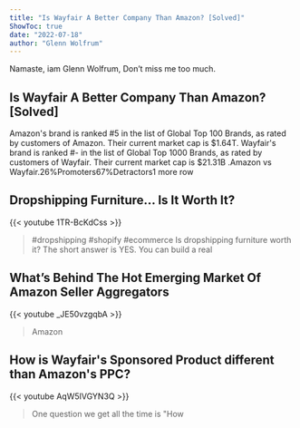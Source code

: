```yaml
---
title: "Is Wayfair A Better Company Than Amazon? [Solved]"
ShowToc: true 
date: "2022-07-18"
author: "Glenn Wolfrum" 
---
```


Namaste, iam Glenn Wolfrum, Don’t miss me too much.
## Is Wayfair A Better Company Than Amazon? [Solved]
Amazon's brand is ranked #5 in the list of Global Top 100 Brands, as rated by customers of Amazon. Their current market cap is $1.64T. Wayfair's brand is ranked #- in the list of Global Top 1000 Brands, as rated by customers of Wayfair. Their current market cap is $21.31B
.Amazon vs Wayfair.26%Promoters67%Detractors1 more row

## Dropshipping Furniture... Is It Worth It?
{{< youtube 1TR-BcKdCss >}}
>#dropshipping #shopify #ecommerce Is dropshipping furniture worth it? The short answer is YES. You can build a real 

## What’s Behind The Hot Emerging Market Of Amazon Seller Aggregators
{{< youtube _JE50vzgqbA >}}
>Amazon

## How is Wayfair's Sponsored Product different than Amazon's PPC?
{{< youtube AqW5IVGYN3Q >}}
>One question we get all the time is "How 

